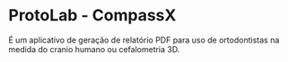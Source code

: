 <h1>ProtoLab - CompassX</h1>

<p>É um aplicativo de geração de relatório PDF para uso de ortodontistas na medida do cranio humano ou cefalometria 3D.</p>

